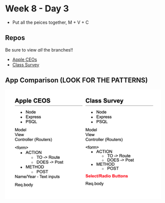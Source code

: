 # Week 8 - Day 3

* Put all the peices together, M + V + C

## Repos

Be sure to view _all_ the branches!!

* [Apple CEOs](https://github.com/seanrreid/apple_ceos_v_2_21)
* [Class Survey](https://github.com/seanrreid/class_survey_v_2.21)

## App Comparison (LOOK FOR THE PATTERNS)

![App Comparison Patterns](APP_PATTERNS.png)